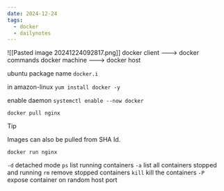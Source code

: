 ```yaml
---
date: 2024-12-24
tags:
  - docker
  - dailynotes
---
```

![[Pasted image 20241224092817.png]]
docker client ---> docker commands
docker machine ---> docker host

ubuntu package name `docker.i`

in amazon-linux
`yum install docker -y`

enable daemon
`systemctl enable --now docker`

`docker pull nginx`

>[!tip]
> Images can also be pulled from SHA Id.

`docker run nginx`

`-d` detached mode 
`ps` list running containers
`-a` list all containers stopped and running
`rm` remove stopped containers
`kill` kill the containers
`-P` expose container on random host port 




